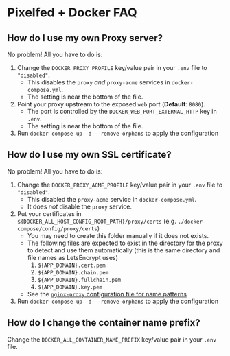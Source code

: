 # Pixelfed + Docker FAQ

## How do I use my own Proxy server?

No problem! All you have to do is:

1. Change the `DOCKER_PROXY_PROFILE` key/value pair in your `.env` file to `"disabled"`.
    * This disables the `proxy` *and* `proxy-acme` services in `docker-compose.yml`.
    * The setting is near the bottom of the file.
1. Point your proxy upstream to the exposed `web` port (**Default**: `8080`).
    * The port is controlled by the `DOCKER_WEB_PORT_EXTERNAL_HTTP` key in `.env`.
    * The setting is near the bottom of the file.
1. Run `docker compose up -d --remove-orphans` to apply the configuration

## How do I use my own SSL certificate?

No problem! All you have to do is:

1. Change the `DOCKER_PROXY_ACME_PROFILE` key/value pair in your `.env` file to `"disabled"`.
    * This disabled the `proxy-acme` service in `docker-compose.yml`.
    * It does *not* disable the `proxy` service.
1. Put your certificates in `${DOCKER_ALL_HOST_CONFIG_ROOT_PATH}/proxy/certs` (e.g. `./docker-compose/config/proxy/certs`)
    * You may need to create this folder manually if it does not exists.
    * The following files are expected to exist in the directory for the proxy to detect and use them automatically (this is the same directory and file names as LetsEncrypt uses)
        1. `${APP_DOMAIN}.cert.pem`
        1. `${APP_DOMAIN}.chain.pem`
        1. `${APP_DOMAIN}.fullchain.pem`
        1. `${APP_DOMAIN}.key.pem`
    * See the [`nginx-proxy` configuration file for name patterns](https://github.com/nginx-proxy/nginx-proxy/blob/main/nginx.tmpl#L659-L670)
1. Run `docker compose up -d --remove-orphans` to apply the configuration

## How do I change the container name prefix?

Change the `DOCKER_ALL_CONTAINER_NAME_PREFIX` key/value pair in your `.env` file.
